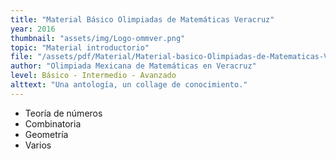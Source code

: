 ```yaml
---
title: "Material Básico Olimpiadas de Matemáticas Veracruz"
year: 2016
thumbnail: "assets/img/Logo-ommver.png"
topic: "Material introductorio"
file: "/assets/pdf/Material/Material-basico-Olimpiadas-de-Matematicas-Veracruz.pdf"
author: "Olimpiada Mexicana de Matemáticas en Veracruz"
level: Básico - Intermedio - Avanzado
alttext: "Una antología, un collage de conocimiento."
---
```


<ul class="list-group list-group-flush">
  <li class="list-group-item">Teoría de números</li>
  <li class="list-group-item">Combinatoria</li>
  <li class="list-group-item">Geometría</li>
  <li class="list-group-item">Varios</li>
</ul>